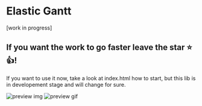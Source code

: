 # Elastic Gantt
[work in progress]

## If you want the work to go faster leave the star :star: :+1:!

If you want to use it now, take a look at index.html how to start, but this lib is in developement stage and will change for sure.

![preview img](https://github.com/neuronetio/elastigantt/raw/master/elastigantt.jpg)
![preview gif](https://github.com/neuronetio/elastigantt/raw/master/elastigantt.gif)
